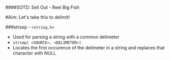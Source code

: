 ####SOTD: Sell Out - Reel Big Fish

#Aim: Let's take this to delimit!

###strsep - `<string.h>`

- Used for parsing a string with a common delimeter
 - `strsep( <SOURCE>, <DELIMETER>)`
 - Locates the first occurence of the delimeter in a string and replaces that character with NULL


